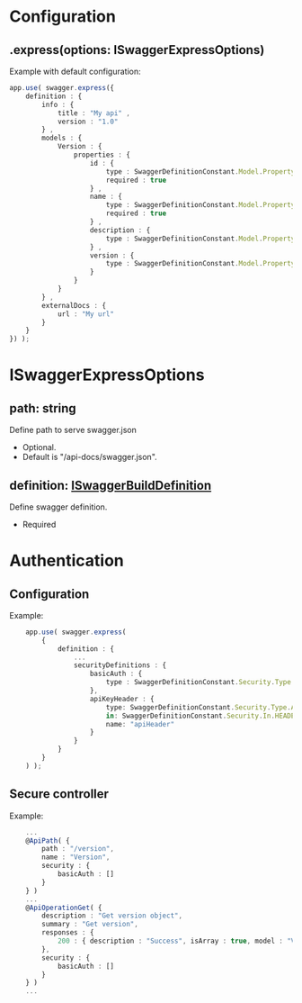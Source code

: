 # Configuration

## .express(options: ISwaggerExpressOptions)
Example with default configuration:

```ts
app.use( swagger.express({
    definition : {
        info : {
            title : "My api" ,
            version : "1.0"
        } ,
        models : {
            Version : {
                properties : {
                    id : {
                        type : SwaggerDefinitionConstant.Model.Property.Type.STRING ,
                        required : true
                    } ,
                    name : {
                        type : SwaggerDefinitionConstant.Model.Property.Type.STRING ,
                        required : true
                    } ,
                    description : {
                        type : SwaggerDefinitionConstant.Model.Property.Type.STRING
                    } ,
                    version : {
                        type : SwaggerDefinitionConstant.Model.Property.Type.STRING
                    }
                }
            }
        } ,
        externalDocs : {
            url : "My url"
        }
    }
}) );
```

# ISwaggerExpressOptions

## path: string
Define path to serve swagger.json
- Optional. 
- Default is "/api-docs/swagger.json".

## definition: [ISwaggerBuildDefinition](./i-swagger-build-definition.md)
Define swagger definition.
- Required

# Authentication

## Configuration

Example:

```ts
    app.use( swagger.express(
        {
            definition : {
                ...
                securityDefinitions : {
                    basicAuth : {
                        type : SwaggerDefinitionConstant.Security.Type.BASIC_AUTHENTICATION
                    },
                    apiKeyHeader : {
                        type: SwaggerDefinitionConstant.Security.Type.API_KEY,
                        in: SwaggerDefinitionConstant.Security.In.HEADER,
                        name: "apiHeader"
                    }
                }
            }
        }
    ) );
```

## Secure controller

Example:

```ts
    ...
    @ApiPath( {
        path : "/version",
        name : "Version",
        security : {
            basicAuth : []
        }
    } )
    ...
    @ApiOperationGet( {
        description : "Get version object",
        summary : "Get version",
        responses : {
            200 : { description : "Success", isArray : true, model : "Version" }
        },
        security : {
            basicAuth : []
        }
    } )
    ...
```
